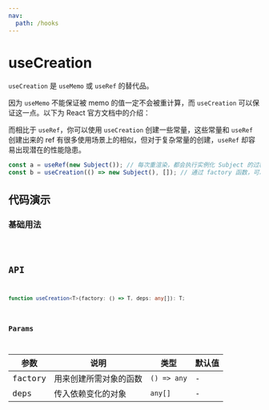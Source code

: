 ```yaml
---
nav:
  path: /hooks
---
```


# useCreation

`useCreation` 是 `useMemo` 或 `useRef` 的替代品。

因为 `useMemo` 不能保证被 memo 的值一定不会被重计算，而 `useCreation` 可以保证这一点。以下为 React 官方文档中的介绍：

而相比于 `useRef`，你可以使用 `useCreation` 创建一些常量，这些常量和 `useRef` 创建出来的 ref 有很多使用场景上的相似，但对于复杂常量的创建，`useRef` 却容易出现潜在的性能隐患。

```javascript
const a = useRef(new Subject()); // 每次重渲染，都会执行实例化 Subject 的过程，即便这个实例立刻就被扔掉了
const b = useCreation(() => new Subject(), []); // 通过 factory 函数，可以避免性能隐患
```

## 代码演示

### 基础用法

<code src="./example/example.tsx" />

## API

```typescript
function useCreation<T>(factory: () => T, deps: any[]): T;
```

### Params

| 参数    | 说明                   | 类型        | 默认值 |
| ------- | ---------------------- | ----------- | ------ |
| factory | 用来创建所需对象的函数 | `() => any` | -      |
| deps    | 传入依赖变化的对象     | `any[]`     | -      |
